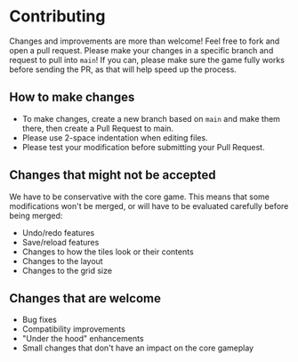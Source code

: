 # Contributing

Changes and improvements are more than welcome! Feel free to fork and open a pull request. Please make your changes in a specific branch and request to pull into `main`! If you can, please make sure the game fully works before sending the PR, as that will help speed up the process.

## How to make changes

+ To make changes, create a new branch based on `main` and make them there, then create a Pull Request to main.
+ Please use 2-space indentation when editing files.
+ Please test your modification before submitting your Pull Request.

## Changes that might not be accepted

We have to be conservative with the core game. This means that some modifications won't be merged, or will have to be evaluated carefully before being merged:

+ Undo/redo features
+ Save/reload features
+ Changes to how the tiles look or their contents
+ Changes to the layout
+ Changes to the grid size

## Changes that are welcome

+ Bug fixes
+ Compatibility improvements
+ "Under the hood" enhancements
+ Small changes that don't have an impact on the core gameplay
